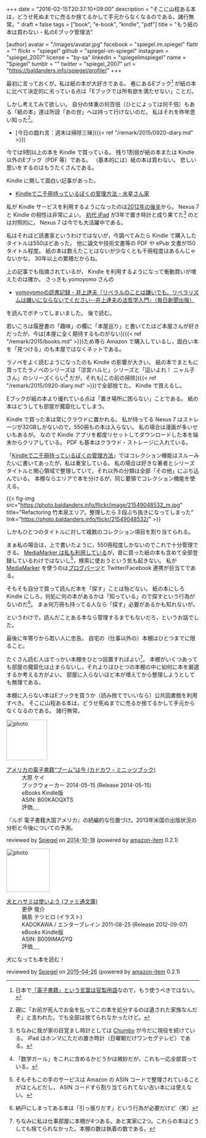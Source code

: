 +++
date = "2016-02-15T20:37:10+09:00"
description = "そこに山程ある本は，どうせ死ぬまでに売るか捨てるかして手元からなくなるのである。諸行無常。"
draft = false
tags = ["book", "e-book", "kindle", "pdf"]
title = "もう紙の本は買わない - 私のEブック管理法"

[author]
  avatar = "/images/avatar.jpg"
  facebook = "spiegel.im.spiegel"
  flattr = ""
  flickr = "spiegel"
  github = "spiegel-im-spiegel"
  instagram = "spiegel_2007"
  license = "by-sa"
  linkedin = "spiegelimspiegel"
  name = "Spiegel"
  tumblr = ""
  twitter = "spiegel_2007"
  url = "https://baldanders.info/spiegel/profile/"
+++

最初に言っておくが，私は紙の本が大好きである。
巷にあるEブック[^eb] が紙の本に比べて決定的に劣っている点は「Eブックでは所有欲を満たせない」ことだ。

[^eb]: 日本で[「電子書籍」という言葉は官製用語](https://baldanders.info/spiegel/log2/000650.shtml "「さようなら、「電子書籍」」他 — Baldanders.info")なので，もう使うべきではない。

しかし考えてみて欲しい。
自分の体重の何百倍（ひとによっては何千倍）もある「紙の本」達は所詮「あの世」へは持って行けないのだ。
私はそれを昨年思い知った[^bbb]。

[^bbb]: 親に「お前が死んでお金を払ってこの本を処分するのは遺された家族なんだぞ」と言われた。でも全部は捨てられなかったけど。

- [今日の戯れ言：週末は掃除三昧]({{< ref "/remark/2015/0920-diary.md" >}})

今では9割以上の本を Kindle で買っている。
残り1割弱が紙の本または Kindle 以外のEブック（PDF 等）である。
（基本的には）紙の本は買わない。
悲しい思いをするのはもうたくさんである。

Kindle に関して面白い記事があった。

- [Kindleで二千冊持っているぼくの管理方法 - 水星さん家](http://mercury-c.hateblo.jp/entry/2016/02/12/223324)

私が Kindle サービスを利用するようになったのは[2012年の後半](https://baldanders.info/spiegel/log2/000610.shtml "Nexus 7 と Kindle と... — Baldanders.info")から。
Nexus 7 と Kindle の相性は非常によい。
[初代 iPad](https://baldanders.info/spiegel/log2/000487.shtml "iPad は「窮屈な箱」か — Baldanders.info") が3年で置き時計と成り果てた[^cb] のとは対照的に， Nexus 7 は今でも大活躍中である。

[^cb]: ちなみに我が家の目覚まし時計としては [Chumby](https://www.chumby.com/) が今だに現役を続けている。 iPad はホンマにただの置き時計（日曜朝だけワンセグテレビ）である。

私はそれほど読書家というわけではないが，今調べてみたら Kindle で購入したタイトルは550ほどあった。
他に論文や技術文書等の PDF や ePub 文書が150タイトル程度。
紙の本は数えたことはないが少なくとも千冊程度はあるんじゃないかな。
30年以上の累積だからね。

上の記事でも指摘されているが， Kindle を利用するようになって衝動買いが増えたのは確か。
さっきも yomoyomo さんの

- [yomoyomoの読書記録 - 井上達夫『リベラルのことは嫌いでも、リベラリズムは嫌いにならないでください--井上達夫の法哲学入門』（毎日新聞出版）](http://www.yamdas.org/booklog/liberalism.html)

を読んでポチってしまいました。
後で読む。

若いころは履歴書の「趣味」の欄に「本屋巡り」と書いてたほど本屋さんが好きだったが，今は[本屋に全く期待するものがない]({{< ref "/remark/2015/books.md" >}})ため専ら Amazon で購入しているし，面白い本を「見つける」のも本屋ではなくネットである。

ラノベをよく読むようになったのも Kindle の影響が大きい。
紙の本でまともに買ってたラノベのシリーズは「涼宮ハルヒ」シリーズと「這いよれ！ ニャル子さん」のシリーズくらい[^mt] だが，それも[この前の掃除]({{< ref "/remark/2015/0920-diary.md" >}})で全部捨てた。
Kindle で買えるし。

[^mt]: 「数学ガール」をこれに含めるかどうかは微妙だが，これも一応全部買っている。

Eブックが紙の本より優れている点は「置き場所に困らない」ことである。
紙の本はどうしても部屋が魔窟化してしまう。

Kindle で買った本は常にクラウドに置かれる。
私が持ってる Nexus 7 はストレージが32GBしかないので，550冊もの本は入らない。
私の場合は漫画が多いせいもあるが。
なので Kindle アプリを都度リセットしてダウンロードした本を端末からクリアしている。
PDF も基本はクラウド・ストレージに入れている。

「[Kindleで二千冊持っているぼくの管理方法](http://mercury-c.hateblo.jp/entry/2016/02/12/223324)」ではコレクション機能はスルーみたいに書いてあったが，私は重宝している。
私の場合は好きな著者とシリーズタイトルと関心領域で整理していて，それ以外の分類は全部「その他」にぶち込んでいる。
本棚ならエリアで本を分けるが，同じ要領でコレクション機能を使える。

{{< fig-img src="https://photo.baldanders.info/flickr/image/21549048532_m.jpg" title="Refactoring 竹本泉エリア。整理したら３段ぶち抜きになってしまった" link="https://photo.baldanders.info/flickr/21549048532/" >}}

しかもひとつのタイトルに対して複数のコレクション項目を割り当てられる。

まぁ私の場合は，上で書いたように，550冊程度しかないのでこれで十分管理できる。
[MediaMarker は私も利用している](http://mediamarker.net/u/spiegel/ "Spiegel の本棚 - メディアマーカー")が，昔に買った紙の本も含めて全部登録しているわけではないし[^asin]，検索に使おうという気も起きない。
私が [MediaMarker](http://mediamarker.net/ "メディアマーカー") を使うのは[ブログパーツ](http://mediamarker.net/help/blogparts "メディアマーカー - ブログパーツ")と Twitter/Facebook 連携が目当てである。

[^asin]: そもそもこの手のサービスは Amazon の ASIN コードで整理されていることがほとんどだし， ASIN コードすら割り当てられてない古い本には使えない。

そもそも自分で買って読んだ本を「探す」ことは殆どない。
紙の本にしろ Kindle にしろ，何処に何の本があるかは「知っている」ので探すという行為がないのだ[^nd]。
まぁ何万冊も持ってる人なら「探す」必要があるかも知れないが。

[^nd]: 納戸にしまってある本は「引っ張りだす」という行為が必要だけど（笑）

というわけで，読んだことある本なら管理するまでもないだろ，というお話でした。

最後に年寄りから若い人に忠告。
自宅の（仕事以外の）本棚はひとつまでに限ること。

たくさん読む人はでっかい本棚をひとつ設置すればよい[^bs]。
本棚がいくつあっても部屋の魔窟化は止まらないし，それよりはひとつの本棚の中に如何に本を厳選するか考える方がよい。
部屋に入らないほど本が増えてから整理しようとしても無理である。

本棚に入らない本はEブックを買うか（読み捨てでいいなら）公共図書館を利用すべき。
そこに山程ある本は，どうせ死ぬまでに売るか捨てるかして手元からなくなるのである。
諸行無常。

[^bs]: ちなみに私は仕事部屋に本棚が4つある。あと実家に2つ。これらの本はどうしても捨てられなかった。本棚の数は執着の数である。

<div class="hreview">
  <div class="photo"><a class="item url" href="https://www.amazon.co.jp/%E3%82%A2%E3%83%A1%E3%83%AA%E3%82%AB%E3%81%AE%E9%9B%BB%E5%AD%90%E6%9B%B8%E7%B1%8D%E2%80%9C%E3%83%96%E3%83%BC%E3%83%A0%E2%80%9D%E3%81%AF%E4%BB%8A-%E3%82%AB%E3%83%89%E3%82%AB%E3%83%AF%E3%83%BB%E3%83%9F%E3%83%8B%E3%83%83%E3%83%84%E3%83%96%E3%83%83%E3%82%AF-%E5%A4%A7%E5%8E%9F-%E3%82%B1%E3%82%A4-ebook/dp/B00KAOQXTS?SubscriptionId=AKIAJYVUJ3DMTLAECTHA&tag=baldandersinf-22&linkCode=xm2&camp=2025&creative=165953&creativeASIN=B00KAOQXTS"><img src="https://images-fe.ssl-images-amazon.com/images/I/51JKldeFctL._SL160_.jpg" width="106" alt="photo"></a></div>
  <dl class="fn">
    <dt><a href="https://www.amazon.co.jp/%E3%82%A2%E3%83%A1%E3%83%AA%E3%82%AB%E3%81%AE%E9%9B%BB%E5%AD%90%E6%9B%B8%E7%B1%8D%E2%80%9C%E3%83%96%E3%83%BC%E3%83%A0%E2%80%9D%E3%81%AF%E4%BB%8A-%E3%82%AB%E3%83%89%E3%82%AB%E3%83%AF%E3%83%BB%E3%83%9F%E3%83%8B%E3%83%83%E3%83%84%E3%83%96%E3%83%83%E3%82%AF-%E5%A4%A7%E5%8E%9F-%E3%82%B1%E3%82%A4-ebook/dp/B00KAOQXTS?SubscriptionId=AKIAJYVUJ3DMTLAECTHA&tag=baldandersinf-22&linkCode=xm2&camp=2025&creative=165953&creativeASIN=B00KAOQXTS">アメリカの電子書籍“ブーム”は今 (カドカワ・ミニッツブック)</a></dt>
	<dd>大原 ケイ</dd>
    <dd>ブックウォーカー 2014-05-15 (Release 2014-05-15)</dd>
    <dd>eBooks Kindle版</dd>
    <dd>ASIN: B00KAOQXTS</dd>
    <dd>評価<abbr class="rating fa-sm" title="5">&nbsp;<i class="fas fa-star"></i>&nbsp;<i class="fas fa-star"></i>&nbsp;<i class="fas fa-star"></i>&nbsp;<i class="fas fa-star"></i>&nbsp;<i class="fas fa-star"></i></abbr></dd>
  </dl>
  <p class="description">『ルポ 電子書籍大国アメリカ』の続編的な位置づけ。2013年米国の出版状況の分析と今後についての予測。</p>
  <p class="powered-by" >reviewed by <a href='#maker' class='reviewer'>Spiegel</a> on <abbr class="dtreviewed" title="2014-10-18">2014-10-18</abbr> (powered by <a href="https://github.com/spiegel-im-spiegel/amazon-item" >amazon-item</a> 0.2.1)</p>
</div>

<div class="hreview">
  <div class="photo"><a class="item url" href="https://www.amazon.co.jp/%E7%8A%AC%E3%81%A8%E3%83%8F%E3%82%B5%E3%83%9F%E3%81%AF%E4%BD%BF%E3%81%84%E3%82%88%E3%81%86-%E3%83%95%E3%82%A1%E3%83%9F%E9%80%9A%E6%96%87%E5%BA%AB-%E6%9B%B4%E4%BC%8A-%E4%BF%8A%E4%BB%8B-ebook/dp/B009IMAGYQ?SubscriptionId=AKIAJYVUJ3DMTLAECTHA&tag=baldandersinf-22&linkCode=xm2&camp=2025&creative=165953&creativeASIN=B009IMAGYQ"><img src="https://images-fe.ssl-images-amazon.com/images/I/51z%2BiAd-8QL._SL160_.jpg" width="113" alt="photo"></a></div>
  <dl class="fn">
    <dt><a href="https://www.amazon.co.jp/%E7%8A%AC%E3%81%A8%E3%83%8F%E3%82%B5%E3%83%9F%E3%81%AF%E4%BD%BF%E3%81%84%E3%82%88%E3%81%86-%E3%83%95%E3%82%A1%E3%83%9F%E9%80%9A%E6%96%87%E5%BA%AB-%E6%9B%B4%E4%BC%8A-%E4%BF%8A%E4%BB%8B-ebook/dp/B009IMAGYQ?SubscriptionId=AKIAJYVUJ3DMTLAECTHA&tag=baldandersinf-22&linkCode=xm2&camp=2025&creative=165953&creativeASIN=B009IMAGYQ">犬とハサミは使いよう (ファミ通文庫)</a></dt>
	<dd>更伊 俊介</dd>
	<dd>鍋島 テツヒロ (イラスト)</dd>
    <dd>KADOKAWA / エンターブレイン 2011-08-25 (Release 2012-09-07)</dd>
    <dd>eBooks Kindle版</dd>
    <dd>ASIN: B009IMAGYQ</dd>
    <dd>評価<abbr class="rating fa-sm" title="4">&nbsp;<i class="fas fa-star"></i>&nbsp;<i class="fas fa-star"></i>&nbsp;<i class="fas fa-star"></i>&nbsp;<i class="fas fa-star"></i>&nbsp;<i class="far fa-star"></i></abbr></dd>
  </dl>
  <p class="description">犬になっても本を読む！</p>
  <p class="powered-by" >reviewed by <a href='#maker' class='reviewer'>Spiegel</a> on <abbr class="dtreviewed" title="2015-04-26">2015-04-26</abbr> (powered by <a href="https://github.com/spiegel-im-spiegel/amazon-item" >amazon-item</a> 0.2.1)</p>
</div>
